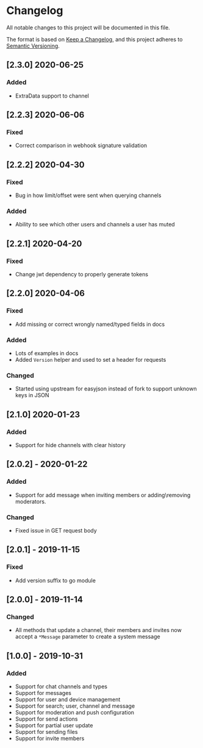 # Changelog
All notable changes to this project will be documented in this file.

The format is based on [Keep a Changelog](https://keepachangelog.com/en/1.0.0/),
and this project adheres to [Semantic Versioning](https://semver.org/spec/v2.0.0.html).

## [2.3.0] 2020-06-25
### Added
- ExtraData support to channel

## [2.2.3] 2020-06-06
### Fixed
- Correct comparison in webhook signature validation

## [2.2.2] 2020-04-30
### Fixed
- Bug in how limit/offset were sent when querying channels

### Added
- Ability to see which other users and channels a user has muted

## [2.2.1] 2020-04-20
### Fixed
- Change jwt dependency to properly generate tokens

## [2.2.0] 2020-04-06
### Fixed
- Add missing or correct wrongly named/typed fields in docs

### Added
- Lots of examples in docs
- Added `Version` helper and used to set a header for requests

### Changed
- Started using upstream for easyjson instead of fork to support unknown keys in JSON

## [2.1.0] 2020-01-23
### Added
- Support for hide channels with clear history

## [2.0.2] - 2020-01-22
### Added
- Support for add message when inviting members or adding\removing moderators.

### Changed
- Fixed issue in GET request body

## [2.0.1] - 2019-11-15
### Fixed
- Add version suffix to go module

## [2.0.0] - 2019-11-14
### Changed
- All methods that update a channel, their members and invites now accept a `*Message` parameter to create a system message

## [1.0.0] - 2019-10-31
### Added
- Support for chat channels and types
- Support for messages
- Support for user and device management
- Support for search; user, channel and message
- Support for moderation and push configuration
- Support for send actions
- Support for partial user update
- Support for sending files
- Support for invite members
